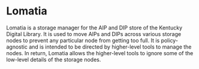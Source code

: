 Lomatia
=======

Lomatia is a storage manager for the AIP and DIP store of the
Kentucky Digital Library.  It is used to move AIPs and DIPs
across various storage nodes to prevent any particular node
from getting too full.  It is policy-agnostic and is intended
to be directed by higher-level tools to manage the nodes.  In
return, Lomatia allows the higher-level tools to ignore some
of the low-level details of the storage nodes.
